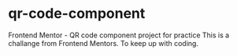 # qr-code-component
Frontend Mentor - QR code component project for practice
This is a challange from Frontend Mentors.
To keep up with coding.
